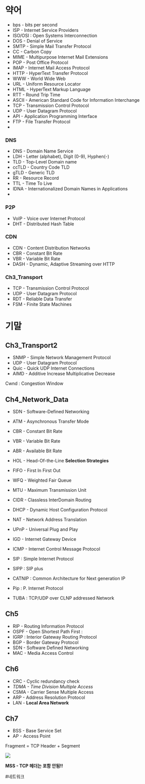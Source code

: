 # 약어
* bps - bits per second
* ISP - Internet Service Providers
* ISO/OSI : Open Systems Interconnection
* DOS - Denial of Service
* SMTP - Simple Mail Transfer Protocol
* CC - Carbon Copy
* MIME - Multipurpose Internet Mail Extensions
* POP - Post Office Protocol
* IMAP - Internet Mail Access Protocol
* HTTP - HyperText Transfer Protocol
* WWW - World Wide Web
* URL - Uniform Resource Locator
* HTML - HyperText Markup Language
* RTT - Round Trip Time
* ASCII - American Standard Code for Information Interchange
* TCP - Transmission Control Protocol
* UDP - User Datagram Protocol
* API - Application Programming Interface
* FTP - File Transfer Protocol
* 
### DNS
* DNS - Domain Name Service
* LDH - Letter (alphabet), Digit (0-9), Hyphen(-)
* TLD - Top-Level Domain name
* ccTLD - Country Code TLD
* gTLD - Generic TLD
* RR - Resource Record
*  TTL - Time To Live
* IDNA  - Internationalized Domain Names in Applications
* 
### P2P
* VoIP - Voice over Internet Protocol
* DHT - Distributed Hash Table

### CDN
* CDN - Content Distribution Networks
* CBR - Constant Bit Rate
* VBR - Variable Bit Rate
* DASH - Dynamic, Adaptive Streaming over HTTP


### Ch3_Transport
* TCP - Transmission Control Protocol
* UDP - User Datagram Protocol
* RDT - Reliable Data Transfer
* FSM - Finite State Machines

# 기말
## Ch3_Transport2
* SNMP - Simple Network Management Protocol
* UDP - User Datagram Protocol
* Quic - Quick UDP Internet Connections
* AIMD - Additive Increase Multiplicative Decrease

Cwnd : Congestion Window


## Ch4_Network_Data
* SDN - Software-Defined Networking
* ATM - Asynchronous Transfer Mode
* CBR - Constant Bit Rate
* VBR - Variable Bit Rate
* ABR - Available Bit Rate
* HOL  - Head-Of-the-Line
**Selection Strategies**
* FIFO - First In First Out
* WFQ - Weighted Fair Queue

* MTU - Maximum Transmission Unit

* CIDR - Classless InterDomain Routing
* DHCP - Dynamic Host Configuration Protocol

* NAT - Network Address Translation
* UPnP - Universal Plug and Play
* IGD - Internet Gateway Device 
* ICMP - Internet Control Message Protocol
* SIP : Simple Internet Protocol
* SIPP : SIP plus
* CATNIP : Common Architecture for Next generation IP
* Pip : P. Internet Protocol
* TUBA : TCP/UDP over CLNP addressed Network


## Ch5
* RIP - Routing Information Protocol
* OSPF - Open Shortest Path First :
* IGRP : Interior Gateway Routing Protocol
* BGP - Border Gateway Protocol
* SDN - Software Defined Networking
* MAC - Media Access Control


## Ch6
* CRC - Cyclic redundancy check
* *TDMA - Time Division Multiple Access*
* CSMA - Carrier Sense Multiple Access
* ARP -  Address Resolution Protocol
* LAN - **Local Area Network**


## Ch7
* BSS - Base Service Set
* AP - Access Point

Fragment = TCP Header + Segment


![](%EC%95%BD%EC%96%B4/19750714-1922-4E7C-A973-E32DC7EA51C1.png)




**MSS - TCP 헤더는 포함 안됨!!**




#네트워크